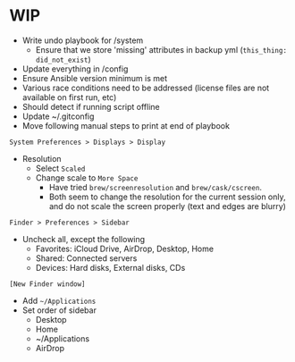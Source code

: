 # WIP
- Write undo playbook for /system
  - Ensure that we store 'missing' attributes in backup yml (`this_thing: did_not_exist`)
- Update everything in /config
- Ensure Ansible version minimum is met
- Various race conditions need to be addressed (license files are not available on first run, etc)
- Should detect if running script offline
- Update ~/.gitconfig
- Move following manual steps to print at end of playbook

`System Preferences > Displays > Display`
- Resolution
  - Select `Scaled`
  - Change scale to `More Space`
    - Have tried `brew/screenresolution` and `brew/cask/cscreen`.
    - Both seem to change the resolution for the current session only, and do not scale the screen properly (text and edges are blurry)

`Finder > Preferences > Sidebar`
- Uncheck all, except the following
  - Favorites: iCloud Drive, AirDrop, Desktop, Home
  - Shared: Connected servers
  - Devices: Hard disks, External disks, CDs

`[New Finder window]`
- Add `~/Applications`
- Set order of sidebar
  - Desktop
  - Home
  - ~/Applications
  - AirDrop
